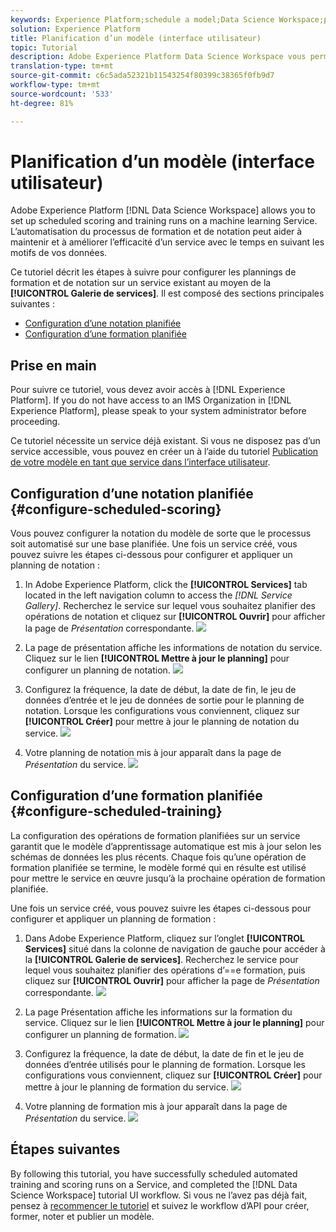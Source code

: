 ```yaml
---
keywords: Experience Platform;schedule a model;Data Science Workspace;popular topics;schedule scoring;schedule training
solution: Experience Platform
title: Planification d’un modèle (interface utilisateur)
topic: Tutorial
description: Adobe Experience Platform Data Science Workspace vous permet de configurer des exécutions planifiées de notation et de formation sur un service d’apprentissage automatique. L’automatisation du processus de formation et de notation peut aider à maintenir et à améliorer l’efficacité d’un service avec le temps en suivant les motifs de vos données.
translation-type: tm+mt
source-git-commit: c6c5ada52321b11543254f80399c38365f0fb9d7
workflow-type: tm+mt
source-wordcount: '533'
ht-degree: 81%

---
```



# Planification d’un modèle (interface utilisateur)

Adobe Experience Platform [!DNL Data Science Workspace] allows you to set up scheduled scoring and training runs on a machine learning Service. L’automatisation du processus de formation et de notation peut aider à maintenir et à améliorer l’efficacité d’un service avec le temps en suivant les motifs de vos données.

Ce tutoriel décrit les étapes à suivre pour configurer les plannings de formation et de notation sur un service existant au moyen de la **[!UICONTROL Galerie de services]**. Il est composé des sections principales suivantes :

- [Configuration d’une notation planifiée](#configure-scheduled-scoring)
- [Configuration d’une formation planifiée](#configure-scheduled-training)

## Prise en main

Pour suivre ce tutoriel, vous devez avoir accès à [!DNL Experience Platform]. If you do not have access to an IMS Organization in [!DNL Experience Platform], please speak to your system administrator before proceeding.

Ce tutoriel nécessite un service déjà existant. Si vous ne disposez pas d’un service accessible, vous pouvez en créer un à l’aide du tutoriel [Publication de votre modèle en tant que service dans l’interface utilisateur](./publish-model-service-ui.md).

## Configuration d’une notation planifiée {#configure-scheduled-scoring}

Vous pouvez configurer la notation du modèle de sorte que le processus soit automatisé sur une base planifiée. Une fois un service créé, vous pouvez suivre les étapes ci-dessous pour configurer et appliquer un planning de notation :

1. In Adobe Experience Platform, click the **[!UICONTROL Services]** tab located in the left navigation column to access the *[!DNL Service Gallery]*. Recherchez le service sur lequel vous souhaitez planifier des opérations de notation et cliquez sur **[!UICONTROL Ouvrir]** pour afficher la page de *Présentation* correspondante.
   ![](../images/models-recipes/schedule/click_to_open.png)

2. La page de présentation affiche les informations de notation du service. Cliquez sur le lien **[!UICONTROL Mettre à jour le planning]** pour configurer un planning de notation.
   ![](../images/models-recipes/schedule/service_overview_score.png)

3. Configurez la fréquence, la date de début, la date de fin, le jeu de données d’entrée et le jeu de données de sortie pour le planning de notation. Lorsque les configurations vous conviennent, cliquez sur **[!UICONTROL Créer]** pour mettre à jour le planning de notation du service.
   ![](../images/models-recipes/schedule/14_configure_scoring_schedule.png)

4. Votre planning de notation mis à jour apparaît dans la page de *Présentation* du service.
   ![](../images/models-recipes/schedule/service_with_scoring_schedule.png)


## Configuration d’une formation planifiée {#configure-scheduled-training}

La configuration des opérations de formation planifiées sur un service garantit que le modèle d’apprentissage automatique est mis à jour selon les schémas de données les plus récents. Chaque fois qu’une opération de formation planifiée se termine, le modèle formé qui en résulte est utilisé pour mettre le service en œuvre jusqu’à la prochaine opération de formation planifiée.

Une fois un service créé, vous pouvez suivre les étapes ci-dessous pour configurer et appliquer un planning de formation :

1. Dans Adobe Experience Platform, cliquez sur l’onglet **[!UICONTROL Services]** situé dans la colonne de navigation de gauche pour accéder à la **[!UICONTROL Galerie de services]**. Recherchez le service pour lequel vous souhaitez planifier des opérations d’==e formation, puis cliquez sur **[!UICONTROL Ouvrir]** pour afficher la page de *Présentation* correspondante.
   ![](../images/models-recipes/schedule/click_to_open.png)

2. La page Présentation affiche les informations sur la formation du service. Cliquez sur le lien **[!UICONTROL Mettre à jour le planning]** pour configurer un planning de formation.
   ![](../images/models-recipes/schedule/service_overview_train.png)

3. Configurez la fréquence, la date de début, la date de fin et le jeu de données d’entrée utilisés pour le planning de formation. Lorsque les configurations vous conviennent, cliquez sur **[!UICONTROL Créer]** pour mettre à jour le planning de formation du service.
   ![](../images/models-recipes/schedule/12_configure_training_schedule.png)

4. Votre planning de formation mis à jour apparaît dans la page de *Présentation* du service.
   ![](../images/models-recipes/schedule/service_with_training_schedule.png)

## Étapes suivantes

By following this tutorial, you have successfully scheduled automated training and scoring runs on a Service, and completed the [!DNL Data Science Workspace] tutorial UI workflow. Si vous ne l’avez pas déjà fait, pensez à [recommencer le tutoriel](./create-retails-sales-dataset.md) et suivez le workflow d’API pour créer, former, noter et publier un modèle.
